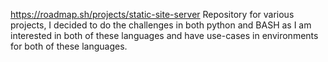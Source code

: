 https://roadmap.sh/projects/static-site-server
Repository for various projects, I decided to do the challenges in both python and BASH as I am interested in both of these languages and have use-cases in environments for both of these languages.
